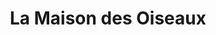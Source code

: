 ---
title: "La Maison des Oiseaux"
url: /carnac/la-maison-des-oiseaux/
shop: décoration intérieure
---